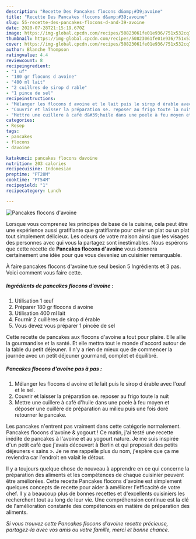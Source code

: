```yaml
---
description: "Recette Des Pancakes flocons d&amp;#39;avoine"
title: "Recette Des Pancakes flocons d&amp;#39;avoine"
slug: 55-recette-des-pancakes-flocons-d-and-39-avoine
date: 2020-07-28T21:15:19.670Z
image: https://img-global.cpcdn.com/recipes/50823061fe01e936/751x532cq70/pancakes-flocons-davoine-photo-principale-de-la-recette.jpg
thumbnail: https://img-global.cpcdn.com/recipes/50823061fe01e936/751x532cq70/pancakes-flocons-davoine-photo-principale-de-la-recette.jpg
cover: https://img-global.cpcdn.com/recipes/50823061fe01e936/751x532cq70/pancakes-flocons-davoine-photo-principale-de-la-recette.jpg
author: Blanche Thompson
ratingvalue: 4.4
reviewcount: 8
recipeingredient:
- "1 uf"
- "180 gr flocons d avoine"
- "400 ml lait"
- "2 cuillres de sirop d rable"
- "1 pince de sel"
recipeinstructions:
- "Mélanger les flocons d avoine et le lait puis le sirop d érable avec l&#39;œuf et le sel."
- "Couvrir et laisser la préparation se. reposer au frigo toute la nuit"
- "Mettre une cuillere à café d&#39;huile dans une poele à feu moyen et déposer une cuillère de préparation au milieu puis une fois doré retourner le pancake."
categories:
- Resep
tags:
- pancakes
- flocons
- davoine

katakunci: pancakes flocons davoine 
nutrition: 203 calories
recipecuisine: Indonesian
preptime: "PT28M"
cooktime: "PT54M"
recipeyield: "1"
recipecategory: Lunch

---
```



![Pancakes flocons d&#39;avoine](https://img-global.cpcdn.com/recipes/50823061fe01e936/751x532cq70/pancakes-flocons-davoine-photo-principale-de-la-recette.jpg)

Lorsque vous comprenez les principes de base de la cuisine, cela peut être une expérience aussi gratifiante que gratifiante pour créer un plat ou un plat tout simplement délicieux. Les odeurs de votre maison ainsi que les visages des personnes avec qui vous la partagez sont inestimables. Nous espérons que cette recette de <strong> Pancakes flocons d&#39;avoine </strong> vous donnera certainement une idée pour que vous deveniez un cuisinier remarquable.

<!--inarticleads1-->

À faire pancakes flocons d&#39;avoine tue seul besion 5 Ingrédients et 3 pas. Voici comment vous faire cette.

##### Ingrédients de pancakes flocons d&#39;avoine :

1. Utilisation 1 œuf
1. Préparer 180 gr flocons d avoine
1. Utilisation 400 ml lait
1. Fournir 2 cuillères de sirop d érable
1. Vous devez vous préparer 1 pincée de sel


Cette recette de pancakes aux flocons d&#39;avoine a tout pour plaire. Elle allie la gourmandise et la santé. Et elle mettra tout le monde d&#39;accord autour de la table du petit déjeuner. Il n&#39;y a rien de mieux que de commencer la journée avec un petit déjeuner gourmand, complet et équilibré. 

<!--inarticleads2-->

##### Pancakes flocons d&#39;avoine pas à pas :

1. Mélanger les flocons d avoine et le lait puis le sirop d érable avec l&#39;œuf et le sel.
1. Couvrir et laisser la préparation se. reposer au frigo toute la nuit
1. Mettre une cuillere à café d&#39;huile dans une poele à feu moyen et déposer une cuillère de préparation au milieu puis une fois doré retourner le pancake.


Les pancakes n&#39;entrent pas vraiment dans cette catégorie normalement. Pancakes flocons d&#39;avoine &amp; yogourt ! Ce matin, j&#39;ai testé une recette inédite de pancakes à l&#39;avoine et au yogourt nature. Je me suis inspirée d&#39;un petit café que j&#39;avais découvert à Berlin et qui proposait des petits déjeuners « sains ». Je ne me rappelle plus du nom, j&#39;espère que ça me reviendra car l&#39;endroit en valait le détour. 

<!--inarticleads1-->

<p>
Il y a toujours quelque chose de nouveau à apprendre en ce qui concerne la préparation des aliments et les compétences de chaque cuisinier peuvent être améliorées. Cette recette Pancakes flocons d&#39;avoine est simplement quelques concepts de recette pour aider à améliorer l'efficacité de votre chef. Il y a beaucoup plus de bonnes recettes et d'excellents cuisiniers les recherchent tout au long de leur vie. Une compréhension continue est la clé de l'amélioration constante des compétences en matière de préparation des aliments.
</p>

<p>
<i>Si vous trouvez cette Pancakes flocons d&#39;avoine recette précieuse, partagez-la avec vos amis ou votre famille, merci et bonne chance.</i>
</p>
